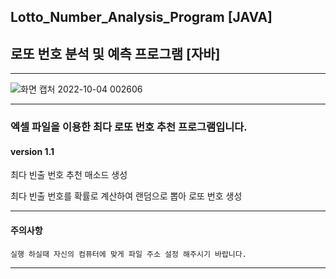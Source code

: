 ## Lotto_Number_Analysis_Program [JAVA]

## 로또 번호 분석 및 예측 프로그램 [자바]

-------------------------------------------------------------------------------------------------------------------------------------

![화면 캡처 2022-10-04 002606](https://user-images.githubusercontent.com/101334646/193617347-5bc636e1-688e-447a-838d-b2648991b0df.jpg)

-------------------------------------------------------------------------------------------------------------------------------------

### 엑셀 파일을 이용한 최다 로또 번호 추천 프로그램입니다.

#### version 1.1

최다 빈출 번호 추천 매소드 생성

최다 빈출 번호를 확률로 계산하여 랜덤으로 뽑아 로또 번호 생성

-------------------------------------------------------------------------------------------------------------------------------------

#### 주의사항
```
실행 하실때 자신의 컴퓨터에 맞게 파일 주소 설정 해주시기 바랍니다.
```

-------------------------------------------------------------------------------------------------------------------------------------
